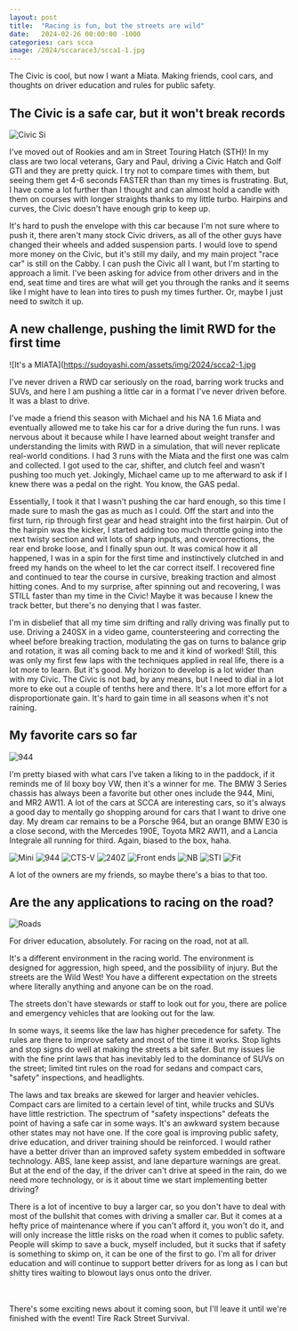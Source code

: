 ```yaml
---
layout: post
title:  "Racing is fun, but the streets are wild"
date:   2024-02-26 00:00:00 -1000
categories: cars scca
image: /2024/sccarace3/scca1-1.jpg
---
```


The Civic is cool, but now I want a Miata. Making friends, cool cars, and thoughts on driver education and rules for public safety.

## The Civic is a safe car, but it won't break records

![Civic Si](https://www.sudoyashi.com/assets/img//scca/race6/race4-scca.jpg)

I've moved out of Rookies and am in Street Touring Hatch (STH)! In my class are two local veterans, Gary and Paul, driving a Civic Hatch and Golf GTI and they are pretty quick. I try not to compare times with them, but seeing them get 4-6 seconds FASTER than than my times is frustrating. But, I have come a lot further than I thought and can almost hold a candle with them on courses with longer straights thanks to my little turbo. Hairpins and curves, the Civic doesn't have enough grip to keep up.

It's hard to push the envelope with this car because I'm not sure where to push it, there aren't many stock Civic drivers, as all of the other guys have changed their wheels and added suspension parts. I would love to spend more money on the Civic, but it's still my daily, and my main project "race car" is still on the Cabby. I can push the Civic all I want, but I'm starting to approach a limit. I've been asking for advice from other drivers and in the end, seat time and tires are what will get you through the ranks and it seems like I might have to lean into tires to push my times further. Or, maybe I just need to switch it up.

## A new challenge, pushing the limit RWD for the first time

![It's a MIATA](https://sudoyashi.com/assets/img/2024/scca2-1.jpg

I've never driven a RWD car seriously on the road, barring work trucks and SUVs, and here I am pushing a little car in a format I've never driven before. It was a blast to drive.

I've made a friend this season with Michael and his NA 1.6 Miata and eventually allowed me to take his car for a drive during the fun runs. I was nervous about it because while I have learned about weight transfer and understanding the limits with RWD in a simulation, that will never replicate real-world conditions. I had 3 runs with the Miata and the first one was calm and collected. I got used to the car, shifter, and clutch feel and wasn't pushing too much yet. Jokingly, Michael came up to me afterward to ask if I knew there was a pedal on the right. You know, the GAS pedal.

Essentially, I took it that I wasn't pushing the car hard enough, so this time I made sure to mash the gas as much as I could. Off the start and into the first turn, rip through first gear and head straight into the first hairpin. Out of the hairpin was the kicker, I started adding too much throttle going into the next twisty section and wit lots of sharp inputs, and overcorrections, the rear end broke loose, and I finally spun out. It was comical how it all happened, I was in a spin for the first time and instinctively clutched in and freed my hands on the wheel to let the car correct itself. I recovered fine and continued to tear the course in cursive, breaking traction and almost hitting cones. And to my surprise, after spinning out and recovering, I was STILL faster than my time in the Civic! Maybe it was because I knew the track better, but there's no denying that I was faster.

I'm in disbelief that all my time sim drifting and rally driving was finally put to use. Driving a 240SX in a video game, countersteering and correcting the wheel before breaking traction, modulating the gas on turns to balance grip and rotation, it was all coming back to me and it kind of worked! Still, this was only my first few laps with the techniques applied in real life, there is a lot more to learn. But it's good. My horizon to develop is a lot wider than with my Civic. The Civic is not bad, by any means, but I need to dial in a lot more to eke out a couple of tenths here and there. It's a lot more effort for a disproportionate gain.  It's hard to gain time in all seasons when it's not raining.

## My favorite cars so far

![944](https://sudoyashi.com/assets/img/2024/sccarace3/scca2-2.jpg)

I'm pretty biased with what cars I've taken a liking to in the paddock, if it reminds me of lil boxy boy VW, then it's a winner for me. The BMW 3 Series chassis has always been a favorite but other ones include the 944, Mini, and MR2 AW11. A lot of the cars at SCCA are interesting cars, so it's always a good day to mentally go shopping around for cars that I want to drive one day. My dream car remains to be a Porsche 964, but an orange BMW E30 is a close second, with the Mercedes 190E, Toyota MR2 AW11, and a Lancia Integrale all running for third. Again, biased to the box, haha.

![Mini](https://sudoyashi.com/assets/img/2024/sccarace3/scca3-1.jpg)
![944](https://sudoyashi.com/assets/img/2024/sccarace3/scca3-2.jpg)
![CTS-V](https://sudoyashi.com/assets/img/2024/sccarace3/scca3-5.jpg)
![240Z](https://sudoyashi.com/assets/img/2024/sccarace3/scca3-7.jpg)
![Front ends](https://sudoyashi.com/assets/img/2024/sccarace3/scca2-4.jpg)
![NB](https://sudoyashi.com/assets/img/2024/sccarace3/scca3-6.jpg)
![STI](https://sudoyashi.com/assets/img/2024/sccarace3/scca3-8.jpg)
![Fit](https://sudoyashi.com/assets/img/2024/sccarace3/scca3-11.jpg)

A lot of the owners are my friends, so maybe there's a bias to that too.

## Are the any applications to racing on the road?

![Roads](https://sudoyashi.com/assets/img/2024/sccarace3/roads.jpg)

For driver education, absolutely. For racing on the road, not at all.

It's a different environment in the racing world. The environment is designed for aggression, high speed, and the possibility of injury. But the streets are the Wild West! You have a different expectation on the streets where literally anything and anyone can be on the road.

The streets don't have stewards or staff to look out for you, there are police and emergency vehicles that are looking out for the law.

In some ways, it seems like the law has higher precedence for safety. The rules are there to improve safety and most of the time it works. Stop lights and stop signs do well at making the streets a bit safer. But my issues lie with the fine print laws that has inevitably led to the dominance of SUVs on the street; limited tint rules on the road for sedans and compact cars, "safety" inspections, and headlights.

The laws and tax breaks are skewed for larger and heavier vehicles. Compact cars are limited to a certain level of tint, while trucks and SUVs have little restriction. The spectrum of "safety inspections" defeats the point of having a safe car in some ways. It's an awkward system because other states may not have one. If the core goal is improving public safety, drive education, and driver training should be reinforced. I would rather have a better driver than an improved safety system embedded in software technology. ABS, lane keep assist, and lane departure warnings are great. But at the end of the day, if the driver can't drive at speed in the rain, do we need more technology, or is it about time we start implementing better driving?

There is a lot of incentive to buy a larger car, so you don't have to deal with most of the bullshit that comes with driving a smaller car. But it comes at a hefty price of maintenance where if you can't afford it, you won't do it, and will only increase the little risks on the road when it comes to public safety. People will skimp to save a buck, myself included, but it sucks that if safety is something to skimp on, it can be one of the first to go. I'm all for driver education and will continue to support better drivers for as long as I can but shitty tires waiting to blowout lays onus onto the driver.

<br><br>There's some exciting news about it coming soon, but I'll leave it until we're finished with the event! Tire Rack Street Survival.